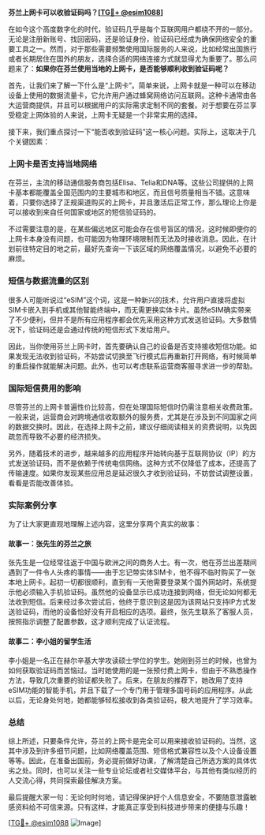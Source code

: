 **芬兰上网卡可以收验证码吗？[[TG💪+ @esim1088](https://t.me/s/esim1088)]**

在如今这个高度数字化的时代，验证码几乎是每个互联网用户都绕不开的一部分。无论是注册新账号、找回密码，还是验证身份，验证码已经成为确保网络安全的重要工具之一。然而，对于那些需要频繁使用国际服务的人来说，比如经常出国旅行或者长期居住在国外的朋友，选择合适的网络连接方式就显得尤为重要了。那么问题来了：**如果你在芬兰使用当地的上网卡，是否能够顺利收到验证码呢？**

首先，让我们来了解一下什么是“上网卡”。简单来说，上网卡就是一种可以在移动设备上使用的数据流量卡，它允许用户通过蜂窝网络访问互联网。这种卡通常由各大运营商提供，并且可以根据用户的实际需求定制不同的套餐。对于想要在芬兰享受稳定上网体验的人来说，上网卡无疑是一个非常实用的选择。

接下来，我们重点探讨一下“能否收到验证码”这一核心问题。实际上，这取决于几个关键因素：

### 上网卡是否支持当地网络

在芬兰，主流的移动通信服务商包括Elisa、Telia和DNA等。这些公司提供的上网卡基本都能覆盖全国范围内的主要城市和地区，而且信号质量相当不错。这意味着，只要你选择了正规渠道购买的上网卡，并且激活后正常工作，那么理论上你是可以接收到来自任何国家或地区的短信验证码的。

不过需要注意的是，在某些偏远地区可能会存在信号盲区的情况，这时候即便你的上网卡本身没有问题，也可能因为物理环境限制而无法及时接收消息。因此，在计划前往特定目的地之前，最好先查询一下该区域的网络覆盖情况，以避免不必要的麻烦。

### 短信与数据流量的区别

很多人可能听说过“eSIM”这个词，这是一种新兴的技术，允许用户直接将虚拟SIM卡嵌入到手机或其他智能终端中，而无需更换实体卡片。虽然eSIM确实带来了不少便利，但并不是所有应用程序都会优先采用这种方式发送验证码。大多数情况下，验证码还是会通过传统的短信形式下发给用户。

因此，当你使用芬兰上网卡时，首先要确认自己的设备是否支持接收短信功能。如果发现无法收到验证码，不妨尝试切换至飞行模式后再重新打开网络，有时候简单的重启操作就能解决问题。此外，也可以考虑联系运营商客服寻求进一步的帮助。

### 国际短信费用的影响

尽管芬兰的上网卡普遍性价比较高，但在处理国际短信时仍需注意相关收费政策。一般来说，运营商会对跨境通信收取额外的服务费，尤其是在涉及到不同国家之间的数据交换时。因此，在选择上网卡之前，建议仔细阅读相关的资费说明，以免因疏忽而导致不必要的经济损失。

另外，随着技术的进步，越来越多的应用程序开始转向基于互联网协议（IP）的方式发送验证码，而不是依赖于传统电信网络。这种方式不仅降低了成本，还提高了传输速度。如果你发现某些应用总是延迟很久才收到验证码，不妨尝试调整设置，看看是否能改善体验。

### 实际案例分享

为了让大家更直观地理解上述内容，这里分享两个真实的故事：

#### 故事一：张先生的芬兰之旅

张先生是一位经常往返于中国与欧洲之间的商务人士。有一次，他在芬兰出差期间遇到了一件令人头疼的事情——由于忘记带实体SIM卡，他不得不临时购买了一张本地上网卡。起初一切都很顺利，直到有一天他需要登录某个国外网站时，系统提示他必须输入手机验证码。虽然他的设备显示已成功连接到网络，但无论如何都无法收到短信。后来经过多次尝试后，他终于意识到这是因为该网站只支持IP方式发送验证码，而他的设备恰好没有开启相应的选项。最终，张先生联系了客服人员，按照指示调整了配置参数，这才顺利完成了认证流程。

#### 故事二：李小姐的留学生活

李小姐是一名正在赫尔辛基大学攻读硕士学位的学生。她刚到芬兰的时候，也曾为如何获取验证码而苦恼过。当时她使用的是一张预付费上网卡，但由于不熟悉操作方法，导致几次重要的验证都失败了。后来，在朋友的推荐下，她改用了支持eSIM功能的智能手机，并且下载了一个专门用于管理多国号码的应用程序。从此以后，无论身处何地，她都能够轻松接收到各类验证码，极大地提升了学习效率。

### 总结

综上所述，只要条件允许，芬兰的上网卡是完全可以用来接收验证码的。当然，这其中涉及到许多细节问题，比如网络覆盖范围、短信格式兼容性以及个人设备设置等等。因此，在准备出国前，务必提前做好功课，了解清楚自己所选方案的具体优劣之处。同时，也可以关注一些专业论坛或者社交媒体平台，与其他有类似经历的人交流心得，共同探索最佳解决方案。

最后提醒大家一句：无论何时何地，请记得保护好个人信息安全，不要随意泄露敏感资料给不可信来源。只有这样，才能真正享受到科技进步带来的便捷与乐趣！

[[TG💪+ @esim1088](https://t.me/s/esim1088) ![Image](https://i.postimg.cc/4NQfJmqS/Snipaste-2025-05-13-00-14-12.png)]